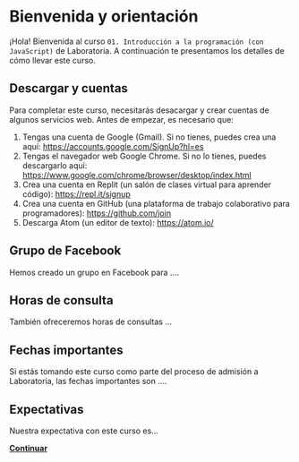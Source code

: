 # Bienvenida y orientación
¡Hola! Bienvenida al curso `01. Introducción a la programación (con JavaScript)` de Laboratoria. A continuación te presentamos los detalles de cómo llevar este curso.

## Descargar y cuentas
Para completar este curso, necesitarás desacargar y crear cuentas de algunos servicios web. Antes de empezar, es necesario que:

  1. Tengas una cuenta de Google (Gmail). Si no tienes, puedes crea una aquí: https://accounts.google.com/SignUp?hl=es
  2. Tengas el navegador web Google Chrome. Si no lo tienes, puedes descargarlo aquí: https://www.google.com/chrome/browser/desktop/index.html
  3. Crea una cuenta en Replit (un salón de clases virtual para aprender código): https://repl.it/signup
  3. Crea una cuenta en GitHub (una plataforma de trabajo colaborativo para programadores): https://github.com/join
  4. Descarga Atom (un editor de texto): https://atom.io/

## Grupo de Facebook
Hemos creado un grupo en Facebook para ....

## Horas de consulta
También ofreceremos horas de consultas ...

## Fechas importantes
Si estás tomando este curso como parte del proceso de admisión a Laboratoria, las fechas importantes son ....

## Expectativas
Nuestra expectativa con este curso es...

**[Continuar](01-why-learn-to-code.md)**
